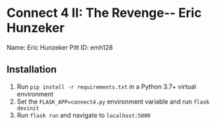 # Connect 4 II: The Revenge-- Eric Hunzeker

Name: Eric Hunzeker
Pitt ID: emh128

## Installation

1. Run `pip install -r requirements.txt` in a Python 3.7+ virtual environment
2. Set the `FLASK_APP=connect4.py` environment variable and run `flask devinit`
3. Run `flask run` and navigate to `localhost:5000`
